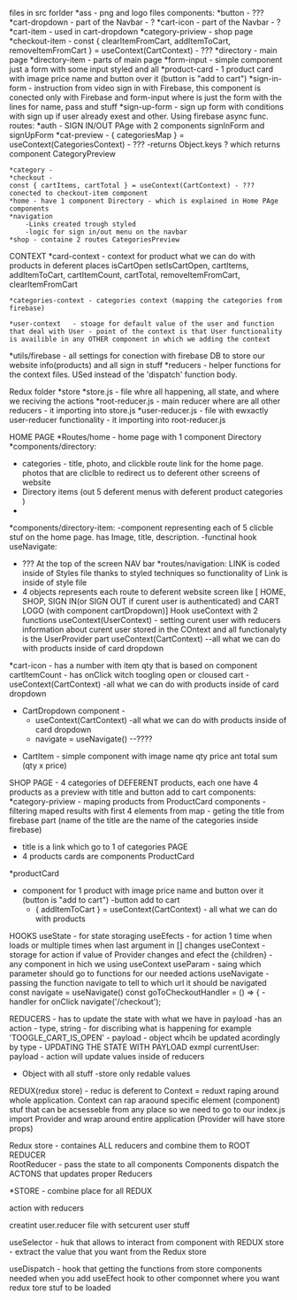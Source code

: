 files in src forlder
*ass - png and logo files
components:
    *button - ???
    *cart-dropdown - part of the Navbar - ?
    *cart-icon - part of the Navbar - ?
    *cart-item - used in cart-dropdown 
    *category-priview - shop page 
    *checkout-item - 
    const { clearItemFromCart, addItemToCart, removeItemFromCart } = useContext(CartContext) - ???
    *directory - main page
    *directory-item - parts of main page
    *form-input - simple component just a form with some input styled and all
    *product-card - 1 product card with image price name and button over it (button is "add to cart")
    *sign-in-form - instruction from video sign in with Firebase, this component is conected only with Firebase and form-input where is just the form with the lines for name, pass and stuff
    *sign-up-form - sign up form with conditions with sign up if user already exest and other. Using firebase async func.
routes:
    *auth - SIGN IN/OUT PAge with 2 components signInForm and signUpForm
    *cat-preview -
        { categoriesMap } = useContext(CategoriesContext) - ???
        -returns Object.keys ? 
            which returns component CategoryPreview 

    *category - 
    *checkout - 
    const { cartItems, cartTotal } = useContext(CartContext) - ??? conected to checkout-item component
    *home - have 1 component Directory - which is explained in Home PAge components
    *navigation 
        -Links created trough styled 
        -logic for sign in/out menu on the navbar 
    *shop - containe 2 routes CategoriesPreview


CONTEXT
    *card-context - context for product what we can do with products in deferent places 
    isCartOpen
    setIsCartOpen,
    cartItems,
    addItemToCart,
    cartItemCount,
    cartTotal,
    removeItemFromCart,
    clearItemFromCart

    *categories-context - categories context (mapping the categories from firebase)

    *user-context   - stoage for default value of the user and function that deal with User - point of the context is that User functionality is availible in any OTHER component in which we adding the context

*utils/firebase -  all settings for conection with firebase DB to store our website info(products) and all sign in stuff
*reducers - helper functions for the context files. USed instead of the 'dispatch' function body. 


Redux folder
*store
    *store.js - file whre all happening, all state, and where we reciving the actions
    *root-reducer.js - main reducer where are all other reducers - it importing into store.js
    *user-reducer.js - file with ewxactly user-reducer functionality  - it importing into root-reducer.js

HOME PAGE
*Routes/home - home page with 1 component Directory
*components/directory:
 - categories - title, photo, and clickble route link for the home page. photos that are cliclble to redirect us to deferent other screens of website
 - Directory items (out 5 deferent menus with deferent product categories )
 - 
*components/directory-item: 
 -component representing each of 5 clicble stuf on the home page. has Image, title, description. 
 -functinal hook useNavigate: 
  - ???
At the top of the screen NAV bar
*routes/navigation: LINK is coded inside of Styles file thanks to styled techniques so functionality of Link is inside of style file
 - 4 objects represents each route to deferent website screen like [ HOME, SHOP, SIGN IN(or SIGN OUT if curent user is authenticated) and CART LOGO (with component cartDropdown)]
    Hook useContext with 2 functions
    useContext(UserContext) - setting curent user with reducers information about curent user stored in the COntext and all functionalyty is the UserProvider part
    useContext(CartContext) --all what we can do with products inside of card dropdown

 *cart-icon 
    - has a number with item qty that is based on component cartItemCount
    - has onClick witch toogling open or cloused cart 
    - useContext(CartContext) -all what we can do with products inside of card dropdown

 * CartDropdown component - 
    - useContext(CartContext) -all what we can do with products inside of card dropdown
    - navigate = useNavigate() --????
  - CartItem - simple component with image name qty price ant total sum (qty x price)

SHOP PAGE - 4 categories of DEFERENT products, each one have 4 products as a preview with title and button add to cart
components:
*category-priview 
    - maping products from ProductCard components 
    - filtering maped results with first 4 elements from map
    - geting the title from firebase part (name of the title are the name of the categories inside firebase)
- title is a link which go to 1 of categories PAGE 
- 4 products cards are components ProductCard

*productCard 
  - component for 1 product with image price name and button over it (button is "add to cart")
  -button add to cart
    - { addItemToCart } = useContext(CartContext) - all what we can do with products 

HOOKS
useState - for state storaging
useEfects - for action 1 time when loads or multiple times when last argument in [] changes
useContext - storage for action if value of Provider changes and efect the {children} - any component in hich we using useContext
useParam - saing which parameter should go to functions for our needed actions
useNavigate - passing the function navigate to tell to which url it should be navigated 
    const navigate = useNavigate()
    const goToCheckoutHandler = () => { - handler for onClick
        navigate('/checkout');



REDUCERS - has to update the state with what we have in payload
 -has an action 
    - type, string - for discribing what is happening for example 'TOOGLE_CART_IS_OPEN'
    - payload - object whcih be updated acordingly by type - UPDATING THE STATE WITH PAYLOAD
       exmpl currentUser: payload
    - action will update values inside of reducers
- Object with all stuff
-store only redable values

REDUX(redux store) - reduc is deferent to Context = reduxt raping around whole application. 
Context can rap araound specific element (component)
stuf that can be acsesseble from any place so we need to go to our index.js 
import Provider and wrap around entire application (Provider will have store props)

Redux store - containes ALL reducers and combine them to ROOT REDUCER \
RootReducer -  pass the state to all components 
Components dispatch the ACTONS that updates proper Reducers 

*STORE - combine place for all REDUX

action with reducers

creatint user.reducer file with setcurent user stuff

useSelector - huk that allows to interact from component with REDUX store - extract the value that you want from the Redux store

useDispatch - hook that getting the functions from store components needed when you add useEfect  hook to other componnet where you want redux tore stuf to be loaded



